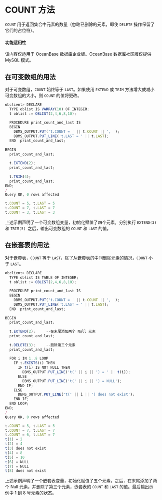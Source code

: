 COUNT 方法 
=============================

`COUNT` 用于返回集合中元素的数量（忽略已删除的元素，即使 `DELETE` 操作保留了它们的占位符）。

  <main id="notice" >
    <h4>功能适用性</h4>
    <p>该内容仅适用于 OceanBase 数据库企业版。OceanBase 数据库社区版仅提供 MySQL 模式。</p>
  </main>

在可变数组的用法 
-----------------

对于可变数组，`COUNT` 始终等于 `LAST`。如果使用 `EXTEND` 或 `TRIM` 方法增大或减小可变数组的大小，则 `COUNT` 的值将更改。

```javascript
obclient> DECLARE
  TYPE oblist IS VARRAY(10) OF INTEGER;
  t oblist := OBLIST(2,4,6,8,10);
 
  PROCEDURE print_count_and_last IS
  BEGIN
    DBMS_OUTPUT.PUT('t.COUNT = ' || t.COUNT || ', ');
    DBMS_OUTPUT.PUT_LINE('t.LAST = ' || t.LAST);
  END  print_count_and_last;
 
BEGIN
  print_count_and_last;
 
  t.EXTEND(2);
  print_count_and_last;
 
  t.TRIM(4);
  print_count_and_last;
END;
/
Query OK, 0 rows affected  

t.COUNT = 5, t.LAST = 5
t.COUNT = 7, t.LAST = 7
t.COUNT = 3, t.LAST = 3
```



上述示例声明了一个可变数组变量，初始化赋值了四个元素，分别执行 `EXTEND(3)` 和 `TRIM(5) `之后，输出可变数组的 `COUNT` 和 `LAST` 的值。

在嵌套表的用法 
----------------

对于嵌套表，`COUNT` 等于 `LAST`，除了从嵌套表的中间删除元素的情况，`COUNT` 小于 `LAST`。

```javascript
obclient> DECLARE
  TYPE oblist IS TABLE OF INTEGER;
  t oblist := OBLIST(2,4,6,8,10);
 
  PROCEDURE print_count_and_last IS
  BEGIN
    DBMS_OUTPUT.PUT('t.COUNT = ' || t.COUNT || ', ');
    DBMS_OUTPUT.PUT_LINE('t.LAST = ' || t.LAST);
  END  print_count_and_last;
 
BEGIN
  print_count_and_last;
 
  t.EXTEND(2);     --在末尾添加两个 Null 元素
  print_count_and_last;
 
  t.DELETE(3);     --删除第三个元素
  print_count_and_last;
  
  FOR i IN 1..8 LOOP
    IF t.EXISTS(i) THEN
      IF t(i) IS NOT NULL THEN
        DBMS_OUTPUT.PUT_LINE('t(' || i || ') = ' || t(i));
      ELSE
        DBMS_OUTPUT.PUT_LINE('t(' || i || ') = NULL');
      END IF;
    ELSE
      DBMS_OUTPUT.PUT_LINE('t(' || i || ') does not exist');
    END IF;
  END LOOP;
END;
/
Query OK, 0 rows affected  

t.COUNT = 5, t.LAST = 5
t.COUNT = 7, t.LAST = 7
t.COUNT = 6, t.LAST = 7
t(1) = 2
t(2) = 4
t(3) does not exist
t(4) = 8
t(5) = 10
t(6) = NULL
t(7) = NULL
t(8) does not exist
```



上述示例声明了一个嵌套表变量，初始化赋值了五个元素，之后，在末尾添加了两个 Null 元素，并删除了第三个元素，嵌套表的 `COUNT` 和 `LAST` 的值。最后输出示例中 1 到 8 号元素的状态。
